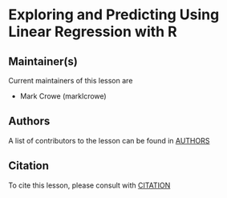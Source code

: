 # Exploring and Predicting Using Linear Regression with R

## Maintainer(s)

Current maintainers of this lesson are 

* Mark Crowe (marklcrowe)

## Authors

A list of contributors to the lesson can be found in [AUTHORS](AUTHORS)

## Citation

To cite this lesson, please consult with [CITATION](CITATION)

[lesson-example]: https://carpentries.github.io/lesson-example

